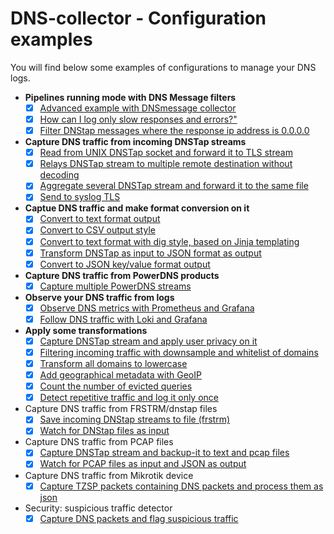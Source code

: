 
# DNS-collector - Configuration examples

You will find below some examples of configurations to manage your DNS logs.

- **Pipelines running mode with DNS Message filters**
  - [x] [Advanced example with DNSmessage collector](./_examples/use-case-24.yml)
  - [x] [How can I log only slow responses and errors?"](./_examples/use-case-25.yml)
  - [x] [Filter DNStap messages where the response ip address is 0.0.0.0](./_examples/use-case-26.yml)

- **Capture DNS traffic from incoming DNSTap streams**
  - [x] [Read from UNIX DNSTap socket and forward it to TLS stream](./_examples/use-case-5.yml)
  - [x] [Relays DNSTap stream to multiple remote destination without decoding](./_examples/use-case-12.yml)
  - [x] [Aggregate several DNSTap stream and forward it to the same file](./_examples/use-case-7.yml)
  - [x] [Send to syslog TLS](./_examples/use-case-23.yml)

- **Captue DNS traffic and make format conversion on it**
  - [x] [Convert to text format output](./_examples/use-case-28.yml)
  - [x] [Convert to CSV output style](./_examples/use-case-30.yml)
  - [x] [Convert to text format with dig style, based on Jinja templating](./_examples/use-case-27.yml)
  - [x] [Transform DNSTap as input to JSON format as output](./_examples/use-case-3.yml)
  - [x] [Convert to JSON key/value format output](./_examples/use-case-29.yml)

- **Capture DNS traffic from PowerDNS products**
  - [x] [Capture multiple PowerDNS streams](./_examples/use-case-8.yml)

- **Observe your DNS traffic from logs**
  - [x] [Observe DNS metrics with Prometheus and Grafana](./_examples/use-case-2.yml)
  - [x] [Follow DNS traffic with Loki and Grafana](./_examples/use-case-4.yml)

- **Apply some transformations**
  - [x] [Capture DNSTap stream and apply user privacy on it](./_examples/use-case-6.yml)
  - [x] [Filtering incoming traffic with downsample and whitelist of domains](./_examples/use-case-9.yml)
  - [x] [Transform all domains to lowercase](./_examples/use-case-10.yml)
  - [x] [Add geographical metadata with GeoIP](./_examplesuse-case-11.yml)
  - [x] [Count the number of evicted queries](./_examples/use-case-18.yml)
  - [x] [Detect repetitive traffic and log it only once](./_examples/use-case-20.yml)

- Capture DNS traffic from FRSTRM/dnstap files
  - [x] [Save incoming DNStap streams to file (frstrm)](./_examples/use-case-13.yml)
  - [x] [Watch for DNStap files as input](./_examples/use-case-14.yml)

- Capture DNS traffic from PCAP files
  - [x] [Capture DNSTap stream and backup-it to text and pcap files](./_examples/use-case-1.yml)
  - [x] [Watch for PCAP files as input and JSON as output](./_examples/use-case-15.yml)

- Capture DNS traffic from Mikrotik device
  - [x] [Capture TZSP packets containing DNS packets and process them as json](./_examples/use-case-17.yml)

- Security: suspicious traffic detector
  - [x] [Capture DNS packets and flag suspicious traffic](./_examples/use-case-19.yml)
